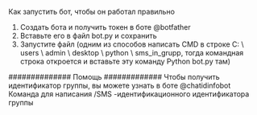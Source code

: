 Как запустить бот, чтобы он работал правильно
1. Создать бота и получить токен в боте @botfather
2. Вставьте его в файл bot.py и сохранить
3. Запустите файл (одним из способов написать CMD в строке C: \ users \ admin \ desktop \ python \ sms_in_grupp, тогда командная строка откроется и вставьте эту команду Python bot.py там)

############## Помощь #############
Чтобы получить идентификатор группы, вы можете узнать в боте @chatidinfobot
Команда для написания /SMS -идентификационного идентификатора группы
